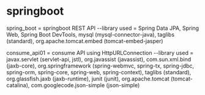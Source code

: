 # springboot

spring_boot = springboot REST API
  --library used = Spring Data JPA, Spring Web, Spring Boot DevTools, mysql (mysql-connector-java), taglibs (standard), org.apache.tomcat.embed (tomcat-embed-jasper)
  
consume_api01 = consume API using HttpURLConnection
  --library used = javax.servlet (servlet-api, jstl), org.javassist (javassist), com.sun.xml.bind (jaxb-core), org.springframework (spring-webmvc, spring-tx, spring-jdbc, spring-orm, spring-core, spring-web, spring-context), taglibs (standard), org.glassfish.jaxb (jaxb-runtime), junit (junit), org.apache.tomcat (tomcat-catalina), com.googlecode.json-simple (json-simple)
